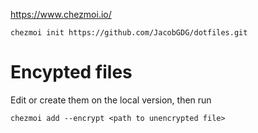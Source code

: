 https://www.chezmoi.io/

`chezmoi init https://github.com/JacobGDG/dotfiles.git`


# Encypted files

Edit or create them on the local version, then run

```
chezmoi add --encrypt <path to unencrypted file>
```

